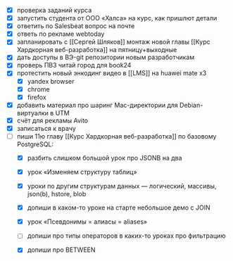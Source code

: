- [x] проверка заданий курса
- [x] запустить студента от ООО «Халса» на курс, как пришлют детали
- [x] ответить по Salesbeat вопрос на почте
- [x] ответь по рекламе webtoday
- [x] запланировать с [[Сергей Шляков]] монтаж новой главы [[Курс Хардкорная веб-разработка]] на пятницу+выходные
- [x] дать доступы в ВЭ-git репозитории новым разработчикам
- [x] проверь ПВЗ читай город для book24
- [x] протестить новый энкодинг видео в [[LMS]] на huawei mate x3
	- [x] yandex browser
	- [x] chrome
	- [x] firefox
- [x] добавить материал про шаринг Mac-директории для Debian-виртуалки в UTM 
- [x] счёт для рекламы Avito
- [x] записаться к врачу
- [ ] пиши 11ю главу [[Курс Хардкорная веб-разработка]] по базовому PostgreSQL:
	- [x] разбить слишком большой урок про JSONB на два
	- [x] урок «Изменяем структуру таблиц»
	- [x] уроки по другим структурам данных — логический, массивы, json(b), hstore, blob
	- [x] допиши в каком-то уроке на старте небольшое демо с JOIN
	- [x] урок «Псевдонимы = алиасы = aliases»
	- [ ] допиши про типы операторов в каких-то уроках про фильтрацию
	- [x] допиши про BETWEEN
	
